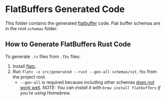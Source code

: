 # FlatBuffers Generated Code

This folder contains the generated [flatbuffer](https://flatbuffers.dev/) code. Flat buffer schemas are in the root `schemas` folder.

## How to Generate FlatBuffers Rust Code

To generate `.rs` files from `.fbs` files:

1. Install [flatc](https://github.com/google/flatbuffers).
2. Run `flatc -o src/generated --rust --gen-all schemas/sst.fbs` from the project root.
    - `--gen-all` is required because including other schemas [does not work well](https://github.com/google/flatbuffers/issues/5275).
_NOTE: You can install it with `brew install flatbuffers` if you're using Homebrew._
